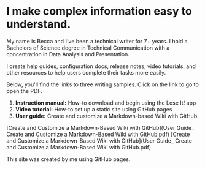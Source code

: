 # I make complex information easy to understand.

<p>My name is Becca and I've been a technical writer for 7+ years. I hold a Bachelors of Science degree in Technical Communication with a concentration in Data Analysis and Presentation.  
  
I create help guides, configuration docs, release notes, video tutorials, and other resources to help users complete their tasks more easily. 

<p>Below, you'll find the links to three writing samples. Click on the link to go to open the PDF. 
<ol>
  <li>  <b>Instruction manual:</b> How-to download and begin using the Lose It! app</li>
  <li> <b>Video tutorial:</b> How-to set up a static site using GitHub pages </li>
  <li> <b>User guide:</b> Create and customize a Markdown-based Wiki with GitHub
</li>
</ol>
  
  <p>[Create and Customize a Markdown-Based Wiki with GitHub](User Guide_ Create and Customize a Markdown-Based Wiki with GitHub.pdf)
[Create and Customize a Markdown-Based Wiki with GitHub](User Guide_ Create and Customize a Markdown-Based Wiki with GitHub.pdf)</p>
</p>

<p>This site was created by me using GitHub pages.</p>
